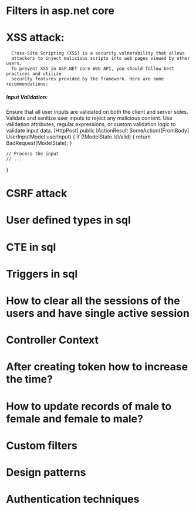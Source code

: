 # Filters in asp.net core
# XSS attack: 
      Cross-Site Scripting (XSS) is a security vulnerability that allows 
      attackers to inject malicious scripts into web pages viewed by other users. 
      To prevent XSS in ASP.NET Core Web API, you should follow best practices and utilize 
      security features provided by the framework. Here are some recommendations:
##### Input Validation:
Ensure that all user inputs are validated on both the client and server sides. Validate and sanitize user inputs to reject any malicious content. Use validation attributes, regular expressions, or custom validation logic to validate input data.
[HttpPost]
public IActionResult SomeAction([FromBody] UserInputModel userInput)
{
    if (!ModelState.IsValid)
    {
        return BadRequest(ModelState);
    }

    // Process the input
    // ...
}


# CSRF attack
# User defined types in sql
# CTE in sql
# Triggers in sql
# How to clear all the sessions of the users and have single active session
# Controller Context
# After creating token how to increase the time?
# How to update records of male to female and female to male?
# Custom filters
# Design patterns 
# Authentication techniques

